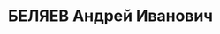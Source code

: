 ---
title: БЕЛЯЕВ Андрей Иванович
description: 'Род. в 1888, с. Вад, русский. Проживал: г. Горький. Десятник копрового
  цеха завода "Красное Сормово"

  Арестован 05.09.1935. Обв. по ст. 58-8, -11. Приговор: ВК ВС СССР – ВМН. Расстрелян
  19.05.1937'
---